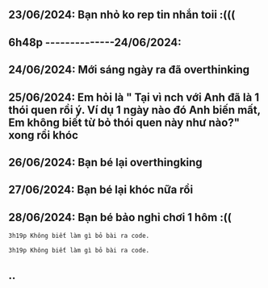## 23/06/2024: Bạn nhỏ ko rep tin nhắn toii :(((
## 6h48p --------------24/06/2024: 
## 24/06/2024: Mới sáng ngày ra đã overthinking
## 25/06/2024: Em hỏi là " Tại vì nch với Anh đã là 1 thói quen rồi ý. Ví dụ 1 ngày nào đó Anh biến mất, Em không biết từ bỏ thói quen này như nào?" xong rồi khóc
## 26/06/2024: Bạn bé lại overthingking
## 27/06/2024: Bạn bé lại khóc nữa rồi
## 28/06/2024: Bạn bé bảo nghỉ chơi 1 hôm :((
```sh 
3h19p Không biết làm gì bỏ bài ra code.
```
```sh 
3h19p Không biết làm gì bỏ bài ra code.
```
## ..
